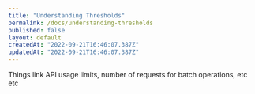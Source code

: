 ```yaml
---
title: "Understanding Thresholds"
permalink: /docs/understanding-thresholds
published: false
layout: default
createdAt: "2022-09-21T16:46:07.387Z"
updatedAt: "2022-09-21T16:46:07.387Z"
---
```

Things link API usage limits, number of requests for batch operations, etc etc
